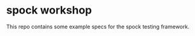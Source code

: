 spock workshop
==============

This repo contains some example specs for the spock testing framework.